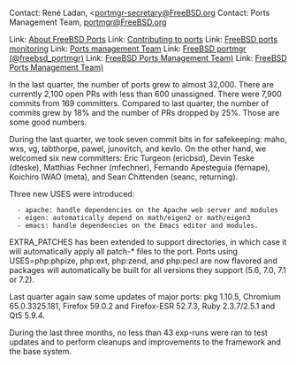 <project cat='team'>
  <title>Ports Collection</title>

Contact: René Ladan, <portmgr-secretary@FreeBSD.org</email>
Contact: Ports Management Team, <portmgr@FreeBSD.org>

Link:	[About FreeBSD Ports](https://www.FreeBSD.org/ports/)
Link:	[Contributing to ports](https://www.freebsd.org/doc/en_US.ISO8859-1/articles/contributing/ports-contributing.html)
Link:	[FreeBSD ports monitoring](http://portsmon.freebsd.org/index.html)
Link:	[Ports management Team](https://www.freebsd.org/portmgr/index.html)
Link:	[FreeBSD portmgr (@freebsd_portmgr)](https://twitter.com/freebsd_portmgr/)
Link:	[FreeBSD Ports Management Team)](https://www.facebook.com/portmgr)
Link:	[FreeBSD Ports Management Team)](https://plus.google.com/communities/108335846196454338383)

In the last quarter, the number of ports grew to almost 32,000. There
are currently 2,100 open PRs with less than 600 unassigned.  There were
7,900 commits from 169 committers. Compared to last quarter, the number
of commits grew by 18% and the number of PRs dropped by 25%.  Those are
some good numbers.

During the last quarter, we took seven commit bits in for safekeeping:
maho, wxs, vg, tabthorpe, pawel, junovitch, and kevlo.  On the other
hand, we welcomed six new committers: Eric Turgeon (ericbsd), Devin Teske
(dteske), Matthias Fechner (mfechner), Fernando Apesteguía (fernape),
Koichiro IWAO (meta), and Sean Chittenden (seanc, returning).

Three new USES were introduced:

      - apache: handle dependencies on the Apache web server and modules
      - eigen: automatically depend on math/eigen2 or math/eigen3
      - emacs: handle dependencies on the Emacs editor and modules.

EXTRA_PATCHES has been extended to support
directories, in which case it will automatically apply all
patch-* files to the port.  Ports using USES=php:phpize,
php:ext, php:zend, and
php:pecl are now flavored and packages will
automatically be built for all versions they support (5.6, 7.0, 7.1 or
7.2).

Last quarter again saw some updates of major ports: pkg 1.10.5, Chromium
65.0.3325.181, Firefox 59.0.2 and Firefox-ESR 52.7.3, Ruby 2.3.7/2.5.1
and Qt5 5.9.4.

During the last three months, no less than 43 exp-runs were ran to test
updates and to perform cleanups and improvements to the framework and the
base system.
